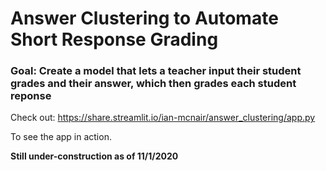 # Answer Clustering to Automate Short Response Grading

### Goal: Create a model that lets a teacher input their student grades and their answer, which then grades each student reponse

Check out:
https://share.streamlit.io/ian-mcnair/answer_clustering/app.py

To see the app in action.

**Still under-construction as of 11/1/2020**